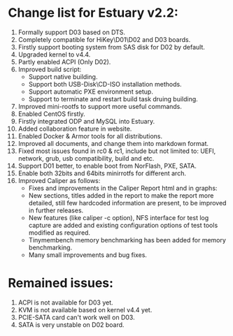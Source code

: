 # Change list for Estuary v2.2:
1. Formally support D03 based on DTS.
2. Completely compatible for HiKey\D01\D02 and D03 boards.
3. Firstly support booting system from SAS disk for D02 by default.
4. Upgraded kernel to v4.4.
5. Partly enabled ACPI (Only D02).
6. Improved build script:
	- Support native building.
	- Support both USB-Disk\CD-ISO installation methods.
	- Support automatic PXE environment setup.
	- Support to terminate and restart build task druing building.
7. Improved mini-rootfs to support more useful commands.
8. Enabled CentOS firstly.
9. Firstly integrated ODP and MySQL into Estuary.
10. Added collaboration feature in website.
11. Enabled Docker & Armor tools for all distributions.
12. Improved all documents, and change them into markdown format.
13. Fixed most issues found in rc0 & rc1, include but not limited to: UEFI, network, grub, usb compatibility, build and etc.
14. Support D01 better, to enable boot from NorFlash, PXE, SATA.
15. Enable both 32bits and 64bits minirrotfs for different arch.
16. Improved Caliper as follows:
	- Fixes and improvements in the Caliper Report html and in graphs:
	- New sections, titles added in the report to make the report more detailed, still few hardcoded information are present, to be improved in further releases.
	- New features (like caliper -c option), NFS interface for test log capture are added and existing configuration options of test tools modified as required.
	- Tinymembench memory benchmarking has been added for memory benchmarking.
	- Many small improvements and bug fixes.

# Remained issues:
1. ACPI is not available for D03 yet.
2. KVM is not available based on kernel v4.4 yet.
3. PCIE-SATA card can't work well on D03.
4. SATA is very unstable on D02 board.
